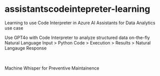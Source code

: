 # assistantscodeintepreter-learning
Learning to use Code Interpreter in Azure AI Assistants for Data Analytics use case

Use GPT4o with Code Interpreter to analyze structured data on-the-fly
<br> Natural Language Input > Python Code > Execution > Results > Natural Langauge Response

<br>
<br>
Machine Whisper for Preventive Maintainence
